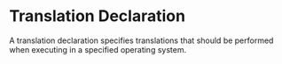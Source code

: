 # Translation Declaration
A translation declaration specifies translations that should be performed when executing
in a specified operating system.
